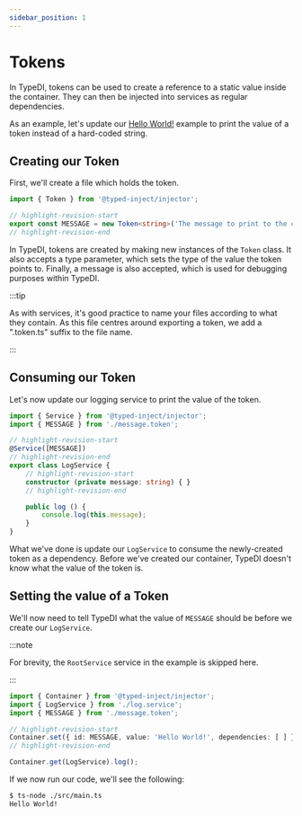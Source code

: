 ```yaml
---
sidebar_position: 1
---
```


# Tokens

In TypeDI, tokens can be used to create a reference to a static value inside the container.
They can then be injected into services as regular dependencies.

As an example, let's update our [Hello World!](../../examples/hello-world) example to
print the value of a token instead of a hard-coded string.

## Creating our Token

First, we'll create a file which holds the token.

```ts src="app/message.token.ts"
import { Token } from '@typed-inject/injector';

// highlight-revision-start
export const MESSAGE = new Token<string>('The message to print to the console.');
// highlight-revision-end
```

In TypeDI, tokens are created by making new instances of the `Token` class.
It also accepts a type parameter, which sets the type of the value the token points to.
Finally, a message is also accepted, which is used for debugging purposes within TypeDI.

:::tip

As with services, it's good practice to name your files according to what they contain.
As this file centres around exporting a token, we add a ".token.ts" suffix to the file name.

:::

## Consuming our Token

Let's now update our logging service to print the value of the token.

```ts src="app/log.service.ts"
import { Service } from '@typed-inject/injector';
import { MESSAGE } from './message.token';

// highlight-revision-start
@Service([MESSAGE])
// highlight-revision-end
export class LogService {
    // highlight-revision-start
    constructor (private message: string) { }
    // highlight-revision-end

    public log () {
        console.log(this.message);
    }
}
```

What we've done is update our `LogService` to consume the newly-created token as a dependency.
Before we've created our container, TypeDI doesn't know what the value of the token is.

## Setting the value of a Token

We'll now need to tell TypeDI what the value of `MESSAGE` should be before we create
our `LogService`.

:::note

For brevity, the `RootService` service in the example is skipped here.

:::

```ts title="src/main.ts"
import { Container } from '@typed-inject/injector';
import { LogService } from './log.service';
import { MESSAGE } from './message.token';

// highlight-revision-start
Container.set({ id: MESSAGE, value: 'Hello World!', dependencies: [ ] });
// highlight-revision-end

Container.get(LogService).log();
```

If we now run our code, we'll see the following:

```sh
$ ts-node ./src/main.ts
Hello World!
```
